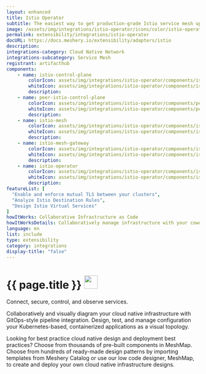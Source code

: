 ```yaml
---
layout: enhanced
title: Istio Operator
subtitle: The easiest way to get production-grade Istio service mesh up and running
image: /assets/img/integrations/istio-operator/icons/color/istio-operator-color.svg
permalink: extensibility/integrations/istio-operator
docURL: https://docs.meshery.io/extensibility/adapters/istio
description: 
integrations-category: Cloud Native Network
integrations-subcategory: Service Mesh
registrant: artifacthub
components: 
	- name: istio-control-plane
		colorIcon: assets/img/integrations/istio-operator/components/istio-control-plane/icons/color/istio-control-plane-color.svg
		whiteIcon: assets/img/integrations/istio-operator/components/istio-control-plane/icons/white/istio-control-plane-white.svg
		description: 
	- name: peer-istio-control-plane
		colorIcon: assets/img/integrations/istio-operator/components/peer-istio-control-plane/icons/color/peer-istio-control-plane-color.svg
		whiteIcon: assets/img/integrations/istio-operator/components/peer-istio-control-plane/icons/white/peer-istio-control-plane-white.svg
		description: 
	- name: istio-mesh
		colorIcon: assets/img/integrations/istio-operator/components/istio-mesh/icons/color/istio-mesh-color.svg
		whiteIcon: assets/img/integrations/istio-operator/components/istio-mesh/icons/white/istio-mesh-white.svg
		description: 
	- name: istio-mesh-gateway
		colorIcon: assets/img/integrations/istio-operator/components/istio-mesh-gateway/icons/color/istio-mesh-gateway-color.svg
		whiteIcon: assets/img/integrations/istio-operator/components/istio-mesh-gateway/icons/white/istio-mesh-gateway-white.svg
		description: 
	- name: istio-operator
		colorIcon: assets/img/integrations/istio-operator/components/istio-operator/icons/color/istio-operator-color.svg
		whiteIcon: assets/img/integrations/istio-operator/components/istio-operator/icons/white/istio-operator-white.svg
		description: 
featureList: [
  "Enable and enforce mutual TLS between your clusters",
  "Analyze Istio Destination Rules",
  "Design Istio Virtual Services"
]
howItWorks: Collaborative Infrastructure as Code
howItWorksDetails: Collaboratively manage infrastructure with your coworkers synchronously sharing the same designs.
language: en
list: include
type: extensibility
category: integrations
display-title: "false"
---
```

<h1>{{ page.title }} <img src="{{ page.image }}" style="width: 35px; height: 35px;" /></h1>

<p>
Connect, secure, control, and observe services.
</p>
<p>
    Collaboratively and visually diagram your cloud native infrastructure with GitOps-style pipeline integration. Design, test, and manage configuration your Kubernetes-based, containerized applications as a visual topology.
</p>
<p>
    Looking for best practice cloud native design and deployment best practices? Choose from thousands of pre-built components in MeshMap. Choose from hundreds of ready-made design patterns by importing templates from Meshery Catalog or use our low code designer, MeshMap, to create and deploy your own cloud native infrastructure designs.
</p>
